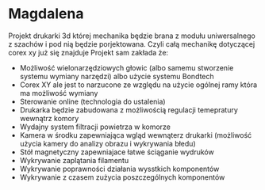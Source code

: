# Magdalena

Projekt drukarki 3d której mechanika będzie brana z modułu uniwersalnego z szachów i pod nią będzie porjektowana. Czyli całą mechanikę dotyczącej corex xy już się znajduje 
Projekt sam zakłada że:
 - Możliwość wielonarzędziowych głowic (albo samemu stworzenie systemu wymiany narzędzi) albo użycie systemu Bondtech
 - Corex XY ale jest to narzucone ze względu na użycie ogólnej ramy która ma możliwość wymiany
 - Sterowanie online (technologia do ustalenia)
 - Drukarka będzie zabudowana z możliwością regulacji temepratury wewnątrz komory
 - Wydajny system filtracji powietrza w komorze
 - Kamera w środku zapewniająca wgląd wewnąterz drukarki (możliwość użycia kamery do analizy obrazu i wykrywania błedu)
 - Stół magnetyczny zapewniajace łatwe ściąganie wydruków
 - Wykrywanie zaplątania filamentu
 - Wykrywanie poprawności działania wysstkich komponentów
 - Wykrywanie z czasem zużycia poszczególnych komponentów 
